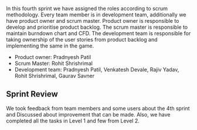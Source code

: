 
In this fourth sprint we have assigned the roles according to scrum methodology. Every team member is in development team, additionally we have product owner and scrum master. Product owner is responsible to develop and prioritise product backlog. The scrum master is responsible to maintain burndown chart and CFD. The development team is responsible for taking ownership of the user stories from product backlog and implementing the same in the game.


* Product owner: Pradnyesh Patil
* Scrum Master: Rohit Shrishrimal
* Development team: Pradnyesh Patil, Venkatesh Devale, Rajiv Yadav, Rohit Shrishrimal, Gaurav Savner


## Sprint Review

We took feedback from team members and some users about the 4th sprint and Discussed about improvement that can be made. Also, we have completed all the tasks in Level 1 and few from Level 2.